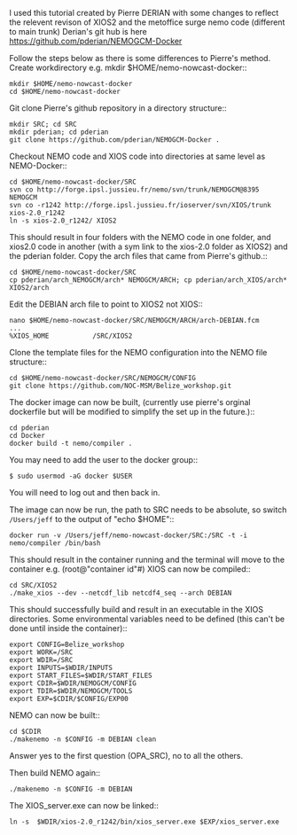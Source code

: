 I used this tutorial created by Pierre DERIAN with some changes to reflect the relevent revison of XIOS2 and the metoffice surge nemo code (different to main trunk) Derian's git hub is here https://github.com/pderian/NEMOGCM-Docker

Follow the steps below as there is some differences to Pierre's method.
Create workdirectory e.g. mkdir $HOME/nemo-nowcast-docker::

	mkdir $HOME/nemo-nowcast-docker
	cd $HOME/nemo-nowcast-docker

Git clone Pierre's github repository in a directory structure::

	mkdir SRC; cd SRC
	mkdir pderian; cd pderian
	git clone https://github.com/pderian/NEMOGCM-Docker .

Checkout NEMO code and XIOS code into directories at same level as NEMO-Docker::

	cd $HOME/nemo-nowcast-docker/SRC
	svn co http://forge.ipsl.jussieu.fr/nemo/svn/trunk/NEMOGCM@8395 NEMOGCM
	svn co -r1242 http://forge.ipsl.jussieu.fr/ioserver/svn/XIOS/trunk xios-2.0_r1242
	ln -s xios-2.0_r1242/ XIOS2

This should result in four folders with the NEMO code in one folder, and xios2.0 code in another (with a sym link to the xios-2.0 folder as XIOS2) and the pderian folder. Copy the arch files that came from Pierre's github.::


	cd $HOME/nemo-nowcast-docker/SRC
	cp pderian/arch_NEMOGCM/arch* NEMOGCM/ARCH; cp pderian/arch_XIOS/arch* XIOS2/arch

Edit the DEBIAN arch file to point to XIOS2 not XIOS::

	nano $HOME/nemo-nowcast-docker/SRC/NEMOGCM/ARCH/arch-DEBIAN.fcm
	...
	%XIOS_HOME           /SRC/XIOS2


Clone the template files for the NEMO configuration into the NEMO file structure::

	cd $HOME/nemo-nowcast-docker/SRC/NEMOGCM/CONFIG
	git clone https://github.com/NOC-MSM/Belize_workshop.git

The docker image can now be built, (currently use pierre's orginal dockerfile but will be modified to simplify the set up in the future.)::

	cd pderian
	cd Docker
	docker build -t nemo/compiler .

You may need to add the user to the docker group::

	$ sudo usermod -aG docker $USER

You will need to log out and then back in.

The image can now be run, the path to SRC needs to be absolute, so switch
``/Users/jeff`` to the output of "echo $HOME"::

	docker run -v /Users/jeff/nemo-nowcast-docker/SRC:/SRC -t -i nemo/compiler /bin/bash

This should result in the container running and the terminal will move to the container e.g. (root@"container id"#) XIOS can now be compiled::

	cd SRC/XIOS2
	./make_xios --dev --netcdf_lib netcdf4_seq --arch DEBIAN

This should successfully build and result in an executable in the XIOS
 directories. Some environmental variables need to be defined (this can't be
  done until inside the container)::

	export CONFIG=Belize_workshop
	export WORK=/SRC
	export WDIR=/SRC
	export INPUTS=$WDIR/INPUTS
	export START_FILES=$WDIR/START_FILES
	export CDIR=$WDIR/NEMOGCM/CONFIG
	export TDIR=$WDIR/NEMOGCM/TOOLS
	export EXP=$CDIR/$CONFIG/EXP00

NEMO can now be built::

	cd $CDIR
	./makenemo -n $CONFIG -m DEBIAN clean

Answer yes to the first question (OPA_SRC), no to all the others.


Then build NEMO again::

	./makenemo -n $CONFIG -m DEBIAN


The XIOS_server.exe can now be linked::

	ln -s  $WDIR/xios-2.0_r1242/bin/xios_server.exe $EXP/xios_server.exe
